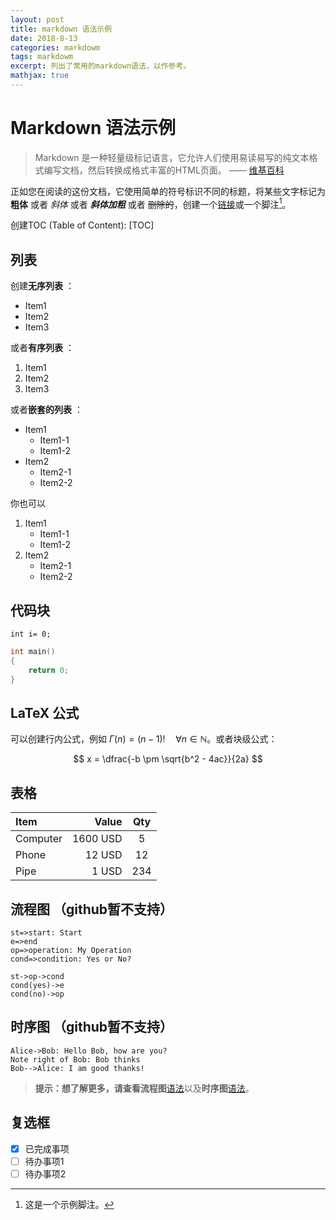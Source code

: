 ```yaml
---
layout: post
title: markdown 语法示例
date: 2018-8-13
categories: markdowm
tags: markdowm
excerpt: 列出了常用的markdown语法，以作参考。
mathjax: true
---
```


# Markdown 语法示例

> Markdown 是一种轻量级标记语言，它允许人们使用易读易写的纯文本格式编写文档，然后转换成格式丰富的HTML页面。    —— [维基百科](https://zh.wikipedia.org/wiki/Markdown)

正如您在阅读的这份文档，它使用简单的符号标识不同的标题，将某些文字标记为 **粗体** 或者 *斜体* 或者 ***斜体加粗*** 或者 ~~删除的~~，创建一个[链接](http://www.example.com)或一个脚注[^demo]。

创建TOC (Table of Content):
[TOC]

## 列表

创建**无序列表** ：

* Item1
* Item2
* Item3

或者**有序列表** ：

1. Item1
2. Item2
3. Item3

或者**嵌套的列表** ：

* Item1
  * Item1-1
  * Item1-2
* Item2
  * Item2-1
  * Item2-2

你也可以

1. Item1
    * Item1-1
    * Item1-2
2. Item2
    * Item2-1
    * Item2-2

## 代码块

`int i= 0;`

``` c++
int main()
{
    return 0;
}
```

## LaTeX 公式

可以创建行内公式，例如 $\Gamma(n) = (n-1)!\quad\forall n\in\mathbb N$。或者块级公式：

$$ x = \dfrac{-b \pm \sqrt{b^2 - 4ac}}{2a} $$

## 表格

| Item      |    Value | Qty  |
| :-------- | --------:| :--: |
| Computer  | 1600 USD |  5   |
| Phone     |   12 USD |  12  |
| Pipe      |    1 USD | 234  |

## 流程图 （github暂不支持）

```flow
st=>start: Start
e=>end
op=>operation: My Operation
cond=>condition: Yes or No?

st->op->cond
cond(yes)->e
cond(no)->op
```

## 时序图 （github暂不支持）

```sequence
Alice->Bob: Hello Bob, how are you?
Note right of Bob: Bob thinks
Bob-->Alice: I am good thanks!
```

> **提示：**想了解更多，请查看**流程图**[语法][1]以及**时序图**[语法][2]。

## 复选框

* [x] 已完成事项
* [ ] 待办事项1
* [ ] 待办事项2

[^demo]: 这是一个示例脚注。

[1]:http://flowchart.js.org/
[2]:https://bramp.github.io/js-sequence-diagrams/